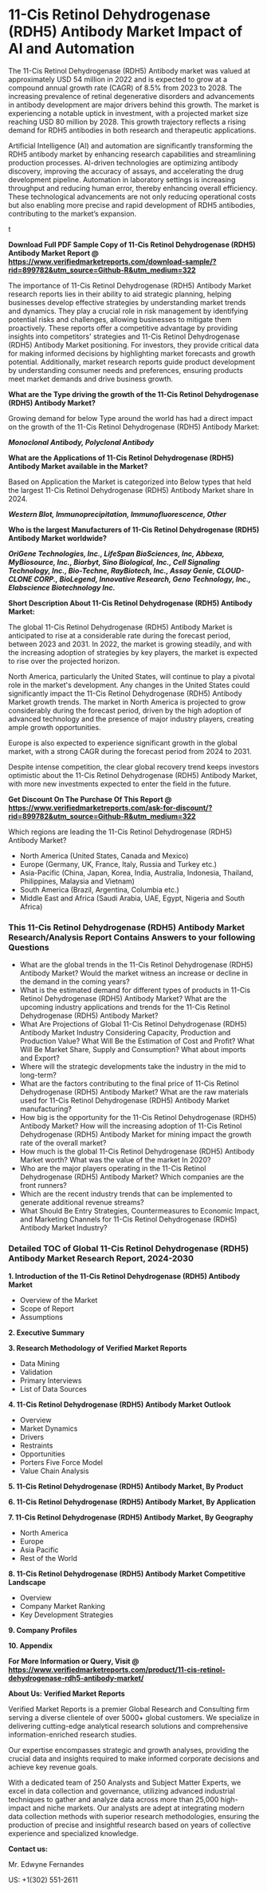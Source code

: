 <meta name="title" content="Global 11-Cis Retinol Dehydrogenase (RDH5) Antibody Market Impact of AI and Automation"><meta name="description" content="The 11-Cis Retinol Dehydrogenase (RDH5) Antibody market was valued at approximately USD 54 million in 2022 and is expected to grow at a compound annual growth rate (CA"><meta name="title" content="11-Cis Retinol Dehydrogenase (RDH5) Antibody Market Size, Share, Scope, Trends, Growth, Opportunities, Analysis, Forecast"><h1>11-Cis Retinol Dehydrogenase (RDH5) Antibody Market Impact of AI and Automation</h1><p>The 11-Cis Retinol Dehydrogenase (RDH5) Antibody market was valued at approximately USD 54 million in 2022 and is expected to grow at a compound annual growth rate (CAGR) of 8.5% from 2023 to 2028. The increasing prevalence of retinal degenerative disorders and advancements in antibody development are major drivers behind this growth. The market is experiencing a notable uptick in investment, with a projected market size reaching USD 80 million by 2028. This growth trajectory reflects a rising demand for RDH5 antibodies in both research and therapeutic applications.</p><p>Artificial Intelligence (AI) and automation are significantly transforming the RDH5 antibody market by enhancing research capabilities and streamlining production processes. AI-driven technologies are optimizing antibody discovery, improving the accuracy of assays, and accelerating the drug development pipeline. Automation in laboratory settings is increasing throughput and reducing human error, thereby enhancing overall efficiency. These technological advancements are not only reducing operational costs but also enabling more precise and rapid development of RDH5 antibodies, contributing to the market’s expansion.</p>t</p><p id="" class=""><strong>Download Full PDF Sample Copy of 11-Cis Retinol Dehydrogenase (RDH5) Antibody Market Report @ <a href="https://www.verifiedmarketreports.com/download-sample/?rid=899782&utm_source=Github-R&utm_medium=322" target="_blank">https://www.verifiedmarketreports.com/download-sample/?rid=899782&utm_source=Github-R&utm_medium=322</a></strong></p><p>The importance of&nbsp;11-Cis Retinol Dehydrogenase (RDH5) Antibody Market research reports lies in their ability to aid strategic planning, helping businesses develop effective strategies by understanding market trends and dynamics. They play a crucial role in risk management by identifying potential risks and challenges, allowing businesses to mitigate them proactively. These reports offer a competitive advantage by providing insights into competitors' strategies and 11-Cis Retinol Dehydrogenase (RDH5) Antibody Market positioning. For investors, they provide critical data for making informed decisions by highlighting market forecasts and growth potential. Additionally, market research reports guide product development by understanding consumer needs and preferences, ensuring products meet market demands and drive business growth.</p><p><strong>What are the&nbsp;Type driving the growth of the 11-Cis Retinol Dehydrogenase (RDH5) Antibody Market?</strong></p><p id="" class="">Growing demand for below Type around the world has had a direct impact on the growth of the 11-Cis Retinol Dehydrogenase (RDH5) Antibody Market:</p><em><strong>Monoclonal Antibody, Polyclonal Antibody</strong></em></p><strong>What are the&nbsp;Applications&nbsp;of 11-Cis Retinol Dehydrogenase (RDH5) Antibody Market available in the Market?</strong></p><p id="" class="">Based on Application the Market is categorized into Below types that held the largest 11-Cis Retinol Dehydrogenase (RDH5) Antibody Market share In 2024.</p><em><strong>Western Blot, Immunoprecipitation, Immunofluorescence, Other</strong></em></p><strong>Who is the largest Manufacturers of 11-Cis Retinol Dehydrogenase (RDH5) Antibody Market worldwide?</strong></p><p><em><strong>OriGene Technologies, Inc., LifeSpan BioSciences, Inc, Abbexa, MyBiosource, Inc., Biorbyt, Sino Biological, Inc., Cell Signaling Technology, Inc., Bio-Techne, RayBiotech, Inc., Assay Genie, CLOUD-CLONE CORP., BioLegend, Innovative Research, Geno Technology, Inc., Elabscience Biotechnology Inc.</strong></em></p><p id="" class=""><strong>Short Description About 11-Cis Retinol Dehydrogenase (RDH5) Antibody Market:</strong></p><p>The global 11-Cis Retinol Dehydrogenase (RDH5) Antibody Market is anticipated to rise at a considerable rate during the forecast period, between 2023 and 2031. In 2022, the market is growing steadily, and with the increasing adoption of strategies by key players, the market is expected to rise over the projected horizon.</p><p>North America, particularly the United States, will continue to play a pivotal role in the market's development. Any changes in the United States could significantly impact the 11-Cis Retinol Dehydrogenase (RDH5) Antibody Market growth trends. The market in North America is projected to grow considerably during the forecast period, driven by the high adoption of advanced technology and the presence of major industry players, creating ample growth opportunities.</p><p>Europe is also expected to experience significant growth in the global market, with a strong CAGR during the forecast period from 2024 to 2031.</p><p>Despite intense competition, the clear global recovery trend keeps investors optimistic about the 11-Cis Retinol Dehydrogenase (RDH5) Antibody Market, with more new investments expected to enter the field in the future.</p><p id="" class=""><strong>Get Discount On The Purchase Of This Report @ <a href="https://www.verifiedmarketreports.com/ask-for-discount/?rid=899782&utm_source=Github-R&utm_medium=322" target="_blank">https://www.verifiedmarketreports.com/ask-for-discount/?rid=899782&utm_source=Github-R&utm_medium=322</a></strong></p>Which regions are leading the 11-Cis Retinol Dehydrogenase (RDH5) Antibody Market?</p><ul><li>North America (United States, Canada and Mexico)</li><li>Europe (Germany, UK, France, Italy, Russia and Turkey etc.)</li><li>Asia-Pacific (China, Japan, Korea, India, Australia, Indonesia, Thailand, Philippines, Malaysia and Vietnam)</li><li>South America (Brazil, Argentina, Columbia etc.)</li><li>Middle East and Africa (Saudi Arabia, UAE, Egypt, Nigeria and South Africa)</li></ul><h3 id="" class="">This 11-Cis Retinol Dehydrogenase (RDH5) Antibody Market Research/Analysis Report Contains Answers to your following Questions</h3><ul><li>What are the global trends in the 11-Cis Retinol Dehydrogenase (RDH5) Antibody Market? Would the market witness an increase or decline in the demand in the coming years?</li><li>What is the estimated demand for different types of products in 11-Cis Retinol Dehydrogenase (RDH5) Antibody Market? What are the upcoming industry applications and trends for the 11-Cis Retinol Dehydrogenase (RDH5) Antibody Market?</li><li>What Are Projections of Global 11-Cis Retinol Dehydrogenase (RDH5) Antibody Market Industry Considering Capacity, Production and Production Value? What Will Be the Estimation of Cost and Profit? What Will Be Market Share, Supply and Consumption? What about imports and Export?</li><li>Where will the strategic developments take the industry in the mid to long-term?</li><li>What are the factors contributing to the final price of 11-Cis Retinol Dehydrogenase (RDH5) Antibody Market? What are the raw materials used for 11-Cis Retinol Dehydrogenase (RDH5) Antibody Market manufacturing?</li><li>How big is the opportunity for the 11-Cis Retinol Dehydrogenase (RDH5) Antibody Market? How will the increasing adoption of 11-Cis Retinol Dehydrogenase (RDH5) Antibody Market for mining impact the growth rate of the overall market?</li><li>How much is the global 11-Cis Retinol Dehydrogenase (RDH5) Antibody Market worth? What was the value of the market In 2020?</li><li>Who are the major players operating in the 11-Cis Retinol Dehydrogenase (RDH5) Antibody Market? Which companies are the front runners?</li><li>Which are the recent industry trends that can be implemented to generate additional revenue streams?</li><li>What Should Be Entry Strategies, Countermeasures to Economic Impact, and Marketing Channels for 11-Cis Retinol Dehydrogenase (RDH5) Antibody Market Industry?</li></ul><h3 id="" class="">Detailed TOC of Global 11-Cis Retinol Dehydrogenase (RDH5) Antibody Market Research Report, 2024-2030</h3><p id="" class=""><strong>1. Introduction of the 11-Cis Retinol Dehydrogenase (RDH5) Antibody Market</strong></p><ul><li>Overview of the Market</li><li>Scope of Report</li><li>Assumptions</li></ul><p id="" class=""><strong>2. Executive Summary</strong></p><p id="" class=""><strong>3. Research Methodology of Verified Market Reports</strong></p><ul><li>Data Mining</li><li>Validation</li><li>Primary Interviews</li><li>List of Data Sources</li></ul><p id="" class=""><strong>4. 11-Cis Retinol Dehydrogenase (RDH5) Antibody Market Outlook</strong></p><ul><li>Overview</li><li>Market Dynamics</li><li>Drivers</li><li>Restraints</li><li>Opportunities</li><li>Porters Five Force Model</li><li>Value Chain Analysis</li></ul><p id="" class=""><strong>5. 11-Cis Retinol Dehydrogenase (RDH5) Antibody Market, By Product</strong></p><p id="" class=""><strong>6. 11-Cis Retinol Dehydrogenase (RDH5) Antibody Market, By Application</strong></p><p id="" class=""><strong>7. 11-Cis Retinol Dehydrogenase (RDH5) Antibody Market, By Geography</strong></p><ul><li>North America</li><li>Europe</li><li>Asia Pacific</li><li>Rest of the World</li></ul><p id="" class=""><strong>8. 11-Cis Retinol Dehydrogenase (RDH5) Antibody Market Competitive Landscape</strong></p><ul><li>Overview</li><li>Company Market Ranking</li><li>Key Development Strategies</li></ul><p id="" class=""><strong>9. Company Profiles</strong></p><p id="" class=""><strong>10. Appendix</strong></p><p id="" class=""><strong>For More Information or Query, Visit @ <a href="https://www.verifiedmarketreports.com/product/11-cis-retinol-dehydrogenase-rdh5-antibody-market/" target="_blank">https://www.verifiedmarketreports.com/product/11-cis-retinol-dehydrogenase-rdh5-antibody-market/</a></strong></p><p id="" class=""><strong>About Us: Verified Market Reports</strong></p><p id="" class="">Verified Market Reports is a premier Global Research and Consulting firm serving a diverse clientele of over 5000+ global customers. We specialize in delivering cutting-edge analytical research solutions and comprehensive information-enriched research studies.</p><p id="" class="">Our expertise encompasses strategic and growth analyses, providing the crucial data and insights required to make informed corporate decisions and achieve key revenue goals.</p><p id="" class="">With a dedicated team of 250 Analysts and Subject Matter Experts, we excel in data collection and governance, utilizing advanced industrial techniques to gather and analyze data across more than 25,000 high-impact and niche markets. Our analysts are adept at integrating modern data collection methods with superior research methodologies, ensuring the production of precise and insightful research based on years of collective experience and specialized knowledge.</p><p id="" class=""><strong>Contact us:</strong></p><p id="" class="">Mr. Edwyne Fernandes</p><p id="" class="">US: +1(302) 551-2611</p>